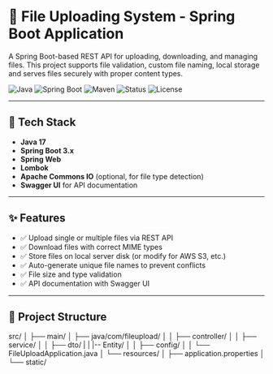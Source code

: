 # 📂 File Uploading System - Spring Boot Application

A Spring Boot-based REST API for uploading, downloading, and managing files. This project supports file validation, custom file naming, local storage and serves files securely with proper content types.

![Java](https://img.shields.io/badge/Java-17-blue.svg)
![Spring Boot](https://img.shields.io/badge/Spring%20Boot-3.x-brightgreen.svg)
![Maven](https://img.shields.io/badge/Maven-Project-informational)
![Status](https://img.shields.io/badge/status-active-success)
![License](https://img.shields.io/github/license/your-username/file-upload-springboot)

---

## 🚀 Tech Stack

- **Java 17**
- **Spring Boot 3.x**
- **Spring Web**
- **Lombok**
- **Apache Commons IO** (optional, for file type detection)
- **Swagger UI** for API documentation

---

## ✨ Features

- ✅ Upload single or multiple files via REST API
- ✅ Download files with correct MIME types
- ✅ Store files on local server disk (or modify for AWS S3, etc.)
- ✅ Auto-generate unique file names to prevent conflicts
- ✅ File size and type validation
- ✅ API documentation with Swagger UI

---

## 📁 Project Structure
src/
│
├── main/
│ ├── java/com/fileupload/
│ │ ├── controller/
│ │ ├── service/
│ │ ├── dto/
| | |-- Entity/
│ │ ├── config/
│ │ └── FileUploadApplication.java
│ └── resources/
│ ├── application.properties
│ └── static/



